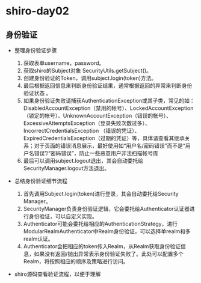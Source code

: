 # shiro-day02 

## 身份验证  

* 整理身份验证步骤  
   1. 获取表单username，password。
   2. 获取shiro的Subject对象  SecurityUtils.getSubject()。
   3. 创建身份验证的Token，调用subject.login(token)方法。 
   4. 最后根据返回信息来判断身份验证结果，通常根据返回的异常来判断身份验证状态 。
   5. 如果身份验证失败请捕获AuthenticationException或其子类，常见的如：  
      DisabledAccountException（禁用的帐号）、LockedAccountException（锁定的帐号）、UnknownAccountException（错误的帐号）、      ExcessiveAttemptsException（登录失败次数过多）、IncorrectCredentialsException （错误的凭证）、ExpiredCredentialsException（过期的凭证）等，具体请查看其继承关系；对于页面的错误消息展示，最好使用如“用户名/密码错误”而不是“用户名错误”/“密码错误”，防止一些恶意用户非法扫描帐号库
   6. 最后可以调用subject.logout退出，其会自动委托给SecurityManager.logout方法退出。  

* 总结身份验证细节流程  
   1. 首先调用Subject.login(token)进行登录，其会自动委托给Security Manager。   
   2. SecurityManager负责身份验证逻辑，它会委托给Authenticator认证器进行身份验证，可以自定义实现。    
   3. Authenticator可能会委托给相应的AuthenticationStrategy，进行ModularRealmAuthenticator中Realm身份验证，可以选择单realm和多realm认证。  
   4. Authenticator会把相应的token传入Realm，从Realm获取身份验证信息，如果没有返回/抛出异常表示身份验证失败了。此处可以配置多个Realm，将按照相应的顺序及策略进行访问。
   
* shiro源码查看验证流程，以便于理解    
   

